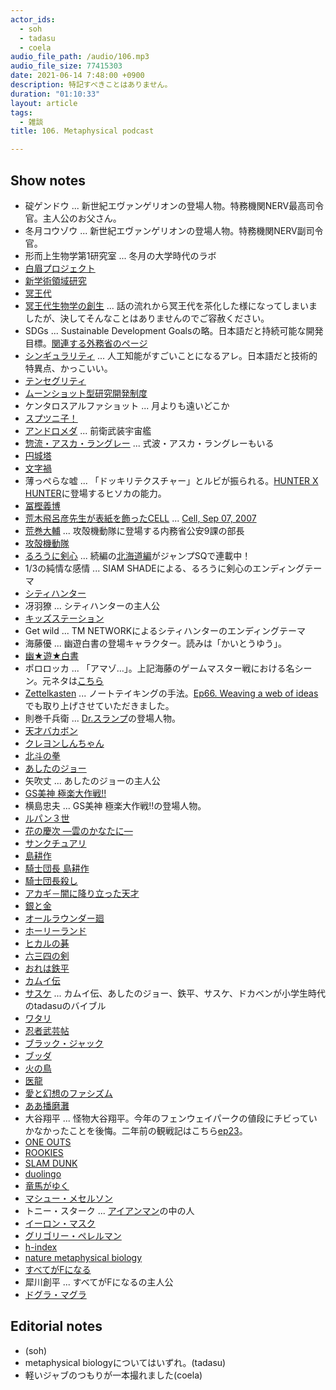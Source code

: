```yaml
---
actor_ids:
  - soh
  - tadasu
  - coela
audio_file_path: /audio/106.mp3
audio_file_size: 77415303
date: 2021-06-14 7:48:00 +0900
description: 特記すべきことはありません。 
duration: "01:10:33"
layout: article
tags: 
  - 雑談
title: 106. Metaphysical podcast

---
```


## Show notes
- 碇ゲンドウ ... 新世紀エヴァンゲリオンの登場人物。特務機関NERV最高司令官。主人公のお父さん。
- 冬月コウゾウ ... 新世紀エヴァンゲリオンの登場人物。特務機関NERV副司令官。
- 形而上生物学第1研究室 ... 冬月の大学時代のラボ
- [白眉プロジェクト](https://www.hakubi.kyoto-u.ac.jp/)
- [新学術領域研究](https://www.jsps.go.jp/j-grantsinaid/34_new_scientific/index.html)
- [冥王代](https://ja.wikipedia.org/wiki/冥王代)
- [冥王代生物学の創生](https://www.hadean.jp) ... 話の流れから冥王代を茶化した様になってしまいましたが、決してそんなことはありませんのでご容赦ください。
- SDGs ... Sustainable Development Goalsの略。日本語だと持続可能な開発目標。[関連する外務省のページ](https://www.mofa.go.jp/mofaj/gaiko/oda/sdgs/index.html)
- [シンギュラリティ](https://ja.wikipedia.org/wiki/技術的特異点) ... 人工知能がすごいことになるアレ。日本語だと技術的特異点、かっこいい。
- [テンセグリティ](https://ja.wikipedia.org/wiki/テンセグリティ)
- [ムーンショット型研究開発制度](https://www8.cao.go.jp/cstp/moonshot/index.html)
- ケンタロスアルファショット ... 月よりも遠いどこか
- [スプツニ子！](https://ja.wikipedia.org/wiki/Sputniko!)
- [アンドロメダ](https://ja.wikipedia.org/wiki/アンドロメダ_(宇宙戦艦ヤマト)) ... 前衛武装宇宙艦
- [惣流・アスカ・ラングレー](https://ja.wikipedia.org/wiki/惣流・アスカ・ラングレー) ... 式波・アスカ・ラングレーもいる
- [円城塔](https://ja.wikipedia.org/wiki/円城塔)
- [文字禍](https://www.amazon.co.jp/dp/B009IXHLYI)
- 薄っぺらな嘘 ... 「ドッキリテクスチャー」とルビが振られる。[HUNTER X HUNTER](https://www.amazon.co.jp/gp/product/B074BZ2354/?tag=researchatf04-22)に登場するヒソカの能力。
- [冨樫義博](https://ja.wikipedia.org/wiki/冨樫義博)
- [荒木飛呂彦先生が表紙を飾ったCELL](https://www.chem-station.com/blog/2007/09/cell.html) ... [Cell, Sep 07, 2007](https://www.cell.com/cell/issue?pii=S0092-8674(07)X0725-6)
- [荒巻大輔](https://ja.wikipedia.org/wiki/荒巻大輔) ... 攻殻機動隊に登場する内務省公安9課の部長
- [攻殻機動隊](https://ja.wikipedia.org/wiki/攻殻機動隊)
- [るろうに剣心](https://www.amazon.co.jp/gp/product/B0756ZTD3W/?tag=researchatf04-22) ... 続編の[北海道編](https://www.amazon.co.jp/gp/product/B07PFG1GDW/?tag=researchatf04-22)がジャンプSQで連載中！
- 1/3の純情な感情 ... SIAM SHADEによる、るろうに剣心のエンディングテーマ
- [シティハンター](https://www.amazon.co.jp/gp/product/B074C4HLM1/?tag=researchatf04-22)
- 冴羽獠 ... シティハンターの主人公
- [キッズステーション](https://www.kids-station.com)
- Get wild ... TM NETWORKによるシティハンターのエンディングテーマ 
- 海藤優 ... 幽遊白書の登場キャラクター。読みは「かいとうゆう」。
- [幽★遊★白書](https://www.amazon.co.jp/gp/product/B08C99RSKT/?tag=researchatf04-22)
- ポロロッカ ... 「アマゾ…」。上記海藤のゲームマスター戦における名シーン。元ネタは[こちら](https://www.nicovideo.jp/watch/sm17079312)
- [Zettelkasten](https://en.wikipedia.org/wiki/Zettelkasten) ... ノートテイキングの手法。[Ep66. Weaving a web of ideas](https://researchat.fm/episode/66)でも取り上げさせていただきました。
- 則巻千兵衛 ... [Dr.スランプ](https://www.amazon.co.jp/gp/product/B074CFVRL6/?tag=researchatf04-22)の登場人物。
- [天才バカボン](https://www.amazon.co.jp/gp/product/B07F97JTHX/?tag=researchatf04-22)
- [クレヨンしんちゃん](https://www.amazon.co.jp/gp/product/B074CFSHWW/?tag=researchatf04-22)
- [北斗の拳](https://www.amazon.co.jp/gp/product/B074C5L3F1/?tag=researchatf04-22)
- [あしたのジョー](https://www.amazon.co.jp/dp/B074CL6Q3S/?tag=researchatf04-22)
- 矢吹丈 ... あしたのジョーの主人公
- [GS美神 極楽大作戦!!](https://www.amazon.co.jp/gp/product/B074CJTNY8/?tag=researchatf04-22)
- 横島忠夫 ... GS美神 極楽大作戦!!の登場人物。
- [ルパン３世](https://www.amazon.co.jp/dp/B073CLPQG1/?tag=researchatf04-22)
- [花の慶次 ―雲のかなたに―](https://www.amazon.co.jp/gp/product/B074CGYG89/?tag=researchatf04-22)
- [サンクチュアリ](https://www.amazon.co.jp/gp/product/B074BSDFSP/?tag=researchatf04-22)
- [島耕作](https://www.amazon.co.jp/gp/product/B0756ZYJ1V/?tag=researchatf04-22)
- [騎士団長 島耕作](https://www.amazon.co.jp/gp/product/B091376QX8/?tag=researchatf04-22)
- [騎士団長殺し](https://www.amazon.co.jp/dp/B08N5QX9TS/?tag=researchatf04-22)
- [アカギ－闇に降り立った天才](https://www.amazon.co.jp/gp/product/B074CG99LH/?tag=researchatf04-22)
- [銀と金](https://www.amazon.co.jp/gp/product/B074BSF6H1/?tag=researchatf04-22)
- [オールラウンダー廻](https://www.amazon.co.jp/gp/product/B074CFDDCV/?tag=researchatf04-22)
- [ホーリーランド](https://www.amazon.co.jp/gp/product/B074CH9X3V/?tag=researchatf04-22)
- [ヒカルの碁](https://www.amazon.co.jp/gp/product/B074CK3KFX/?tag=researchatf04-22)
- [六三四の剣](https://www.amazon.co.jp/gp/product/B074BGRD5B/?tag=researchatf04-22)
- [おれは鉄平](https://www.amazon.co.jp/dp/4061011006/?tag=researchatf04-22)
- [カムイ伝](https://www.amazon.co.jp/gp/product/B078RYGSP3/?tag=researchatf04-22)
- [サスケ](https://www.amazon.co.jp/dp/B079VQTJJ4?tag=researchatf04-22) ... カムイ伝、あしたのジョー、鉄平、サスケ、ドカベンが小学生時代のtadasuのバイブル
- [ワタリ](https://www.amazon.co.jp/dp/425310195X?tag=researchatf04-22)
- [忍者武芸帖](https://www.amazon.co.jp/gp/product/B079VSTLBY/?tag=researchatf04-22)
- [ブラック・ジャック](https://www.amazon.co.jp/gp/product/B0831SZ5P2/?tag=researchatf04-22)
- [ブッダ](https://www.amazon.co.jp/gp/product/B0756ZH37F/?tag=researchatf04-22)
- [火の鳥](https://www.amazon.co.jp/gp/product/B0756XMNQ5/?tag=researchatf04-22)
- [医龍](https://www.amazon.co.jp/gp/product/B074CHKXS8/?tag=researchatf04-22)
- [愛と幻想のファシズム](https://www.amazon.co.jp/dp/4061847392/?tag=researchatf04-22)
- [ああ播磨灘](https://www.amazon.co.jp/gp/product/B074CJWP6V/?tag=researchatf04-22)
- 大谷翔平 ... 怪物大谷翔平。今年のフェンウェイパークの値段にチビっていかなかったことを後悔。二年前の観戦記はこちら[ep23](https://researchat.fm/episode/23)。
- [ONE OUTS](https://www.amazon.co.jp/gp/product/B0756XZ31F/?tag=researchatf04-22)
- [ROOKIES](https://www.amazon.co.jp/gp/product/B074CKJBG3/?tag=researchatf04-22)
- [SLAM DUNK](https://www.amazon.co.jp/dp/4088716116/?tag=researchatf04-22)
- [duolingo](https://ja.duolingo.com)
- [竜馬がゆく](https://www.amazon.co.jp/dp/B00D3CBFC4/?tag=researchatf04-22)
- [マシュー・メセルソン](https://ja.wikipedia.org/wiki/マシュー・メセルソン) 
- トニー・スターク ... [アイアンマン](https://www.amazon.co.jp/dp/B00G8AAXOE/?tag=researchatf04-22)の中の人
- [イーロン・マスク](https://ja.wikipedia.org/wiki/イーロン・マスク)
- [グリゴリー・ペレルマン](https://ja.wikipedia.org/wiki/グリゴリー・ペレルマン)
- [h-index](https://en.wikipedia.org/wiki/H-index)
- [nature metaphysical biology](https://www.nature.com/nmb/)
- [すべてがFになる](https://www.amazon.co.jp/dp/B009GXMFHI/?tag=researchatf04-22)
- 犀川創平 ... すべてがFになるの主人公
- [ドグラ・マグラ](https://www.amazon.co.jp/dp/B00DHX5G74/?tag=researchatf04-22)

## Editorial notes
- (soh)
- metaphysical biologyについてはいずれ。(tadasu)
- 軽いジャブのつもりが一本撮れました(coela)








